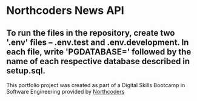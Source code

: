 # Northcoders News API
To run the files in the repository, create two '.env' files – .env.test and .env.development. In each file, write 'PGDATABASE=' followed by the name of each respective database described in setup.sql.
--- 

This portfolio project was created as part of a Digital Skills Bootcamp in Software Engineering provided by [Northcoders](https://northcoders.com/)
